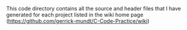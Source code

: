 This code directory contains all the source and header files that I have generated for each project listed in the wiki home page (https://github.com/gerrick-mundt/C-Code-Practice/wiki)
